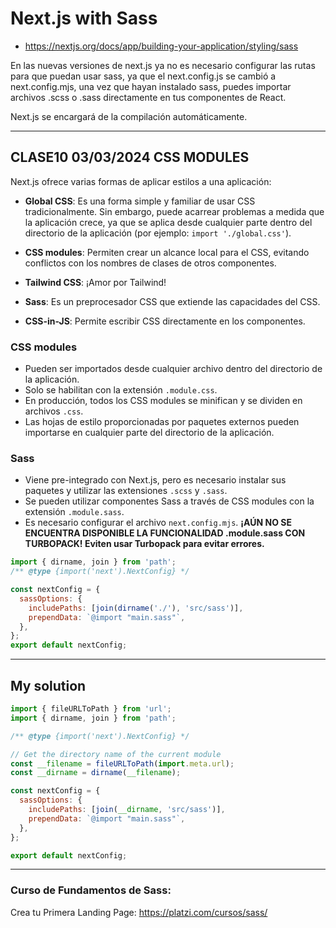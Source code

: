 # Next.js with Sass

- https://nextjs.org/docs/app/building-your-application/styling/sass

En las nuevas versiones de next.js ya no es necesario configurar las rutas para que puedan usar sass, ya que el next.config.js se cambió a next.config.mjs, una vez que hayan instalado sass, puedes importar archivos .scss o .sass directamente en tus componentes de React.

Next.js se encargará de la compilación automáticamente.

---

## CLASE10 03/03/2024 CSS MODULES

Next.js ofrece varias formas de aplicar estilos a una aplicación:

- **Global CSS**: Es una forma simple y familiar de usar CSS tradicionalmente. Sin embargo, puede acarrear problemas a medida que la aplicación crece, ya que se aplica desde cualquier parte dentro del directorio de la aplicación (por ejemplo: `import './global.css'`).

- **CSS modules**: Permiten crear un alcance local para el CSS, evitando conflictos con los nombres de clases de otros componentes.

- **Tailwind CSS**: ¡Amor por Tailwind!

- **Sass**: Es un preprocesador CSS que extiende las capacidades del CSS.

- **CSS-in-JS**: Permite escribir CSS directamente en los componentes.

### CSS modules

- Pueden ser importados desde cualquier archivo dentro del directorio de la aplicación.
- Solo se habilitan con la extensión `.module.css`.
- En producción, todos los CSS modules se minifican y se dividen en archivos `.css`.
- Las hojas de estilo proporcionadas por paquetes externos pueden importarse en cualquier parte del directorio de la aplicación.

### Sass

- Viene pre-integrado con Next.js, pero es necesario instalar sus paquetes y utilizar las extensiones `.scss` y `.sass`.
- Se pueden utilizar componentes Sass a través de CSS modules con la extensión `.module.sass`.
- Es necesario configurar el archivo `next.config.mjs`.
  **¡AÚN NO SE ENCUENTRA DISPONIBLE LA FUNCIONALIDAD .module.sass CON TURBOPACK! Eviten usar Turbopack para evitar errores.**

```js
import { dirname, join } from 'path';
/** @type {import('next').NextConfig} */

const nextConfig = {
  sassOptions: {
    includePaths: [join(dirname('./'), 'src/sass')],
    prependData: `@import "main.sass"`,
  },
};
export default nextConfig;
```

---

## My solution
```js
import { fileURLToPath } from 'url';
import { dirname, join } from 'path';

/** @type {import('next').NextConfig} */

// Get the directory name of the current module
const __filename = fileURLToPath(import.meta.url);
const __dirname = dirname(__filename);

const nextConfig = {
  sassOptions: {
    includePaths: [join(__dirname, 'src/sass')],
    prependData: `@import "main.sass"`,
  },
};

export default nextConfig;
```

---

### Curso de Fundamentos de Sass: 

Crea tu Primera Landing Page: https://platzi.com/cursos/sass/